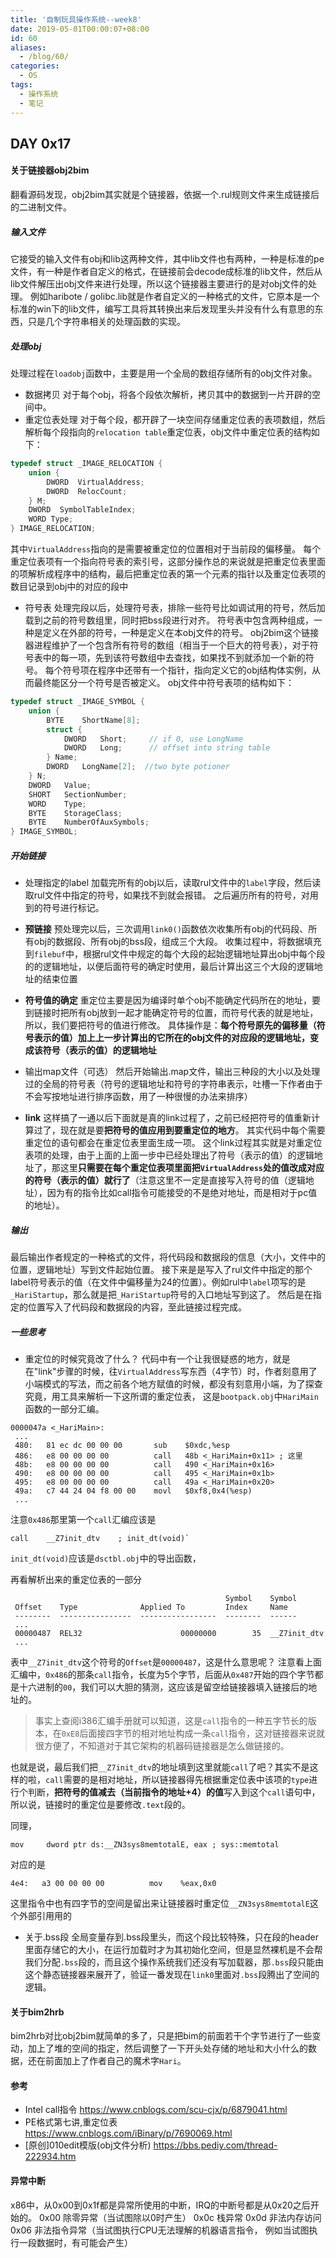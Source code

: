 ```yaml
---
title: '自制玩具操作系统--week8'
date: 2019-05-01T00:00:07+08:00
id: 60
aliases:
  - /blog/60/
categories:
  - OS
tags:
  - 操作系统
  - 笔记
---
```


## DAY 0x17

#### 关于链接器obj2bim

翻看源码发现，obj2bim其实就是个链接器，依据一个.rul规则文件来生成链接后的二进制文件。

##### 输入文件
它接受的输入文件有obj和lib这两种文件，其中lib文件也有两种，一种是标准的pe文件，有一种是作者自定义的格式，在链接前会decode成标准的lib文件，然后从lib文件解压出obj文件来进行处理，所以这个链接器主要进行的是对obj文件的处理。
例如haribote / golibc.lib就是作者自定义的一种格式的文件，它原本是一个标准的win下的lib文件，编写工具将其转换出来后发现里头并没有什么有意思的东西，只是几个字符串相关的处理函数的实现。

##### 处理obj
处理过程在`loadobj`函数中，主要是用一个全局的数组存储所有的obj文件对象。
- 数据拷贝
对于每个obj，将各个段依次解析，拷贝其中的数据到一片开辟的空间中。
- 重定位表处理
对于每个段，都开辟了一块空间存储重定位表的表项数组，然后解析每个段指向的`relocation table`重定位表，obj文件中重定位表的结构如下：
```cpp
typedef struct _IMAGE_RELOCATION {
	union {
		DWORD  VirtualAddress;
		DWORD  RelocCount;
	} M;
	DWORD  SymbolTableIndex;
	WORD Type;
} IMAGE_RELOCATION;
```
其中`VirtualAddress`指向的是需要被重定位的位置相对于当前段的偏移量。
每个重定位表项有一个指向符号表的索引号，这部分操作总的来说就是把重定位表里面的项解析成程序中的结构，最后把重定位表的第一个元素的指针以及重定位表项的数目记录到obj中的对应的段中

- 符号表
  处理完段以后，处理符号表，排除一些符号比如调试用的符号，然后加载到之前的符号数组里，同时把bss段进行对齐。
  符号表中包含两种组成，一种是定义在外部的符号，一种是定义在本obj文件的符号。
  obj2bim这个链接器进程维护了一个包含所有符号的数组（相当于一个巨大的符号表），对于符号表中的每一项，先到该符号数组中去查找，如果找不到就添加一个新的符号。
  每个符号项在程序中还带有一个指针，指向定义它的obj结构体实例，从而最终能区分一个符号是否被定义。
  obj文件中符号表项的结构如下：
```cpp
typedef struct _IMAGE_SYMBOL {
	union {
		BYTE    ShortName[8];
		struct {
			DWORD   Short;     // if 0, use LongName
			DWORD   Long;      // offset into string table
		} Name;
		DWORD   LongName[2];  //two byte potioner
	} N;
	DWORD   Value;
	SHORT   SectionNumber;
	WORD    Type;
	BYTE    StorageClass;
	BYTE    NumberOfAuxSymbols;
} IMAGE_SYMBOL;
```

##### 开始链接
- 处理指定的label
加载完所有的obj以后，读取rul文件中的`label`字段，然后读取rul文件中指定的符号，如果找不到就会报错。
之后遍历所有的符号，对用到的符号进行标记。

- **预链接**
预处理完以后，三次调用`link0()`函数依次收集所有obj的代码段、所有obj的数据段、所有obj的bss段，组成三个大段。
收集过程中，将数据填充到`filebuf`中，根据rul文件中规定的每个大段的起始逻辑地址算出obj中每个段的的逻辑地址，以便后面符号的确定时使用，最后计算出这三个大段的逻辑地址的结束位置

- **符号值的确定**
重定位主要是因为编译时单个obj不能确定代码所在的地址，要到链接时把所有obj放到一起才能确定符号的位置，而符号代表的就是地址，所以，我们要把符号的值进行修改。
具体操作是：**每个符号原先的偏移量（符号表示的值）加上上一步计算出的它所在的obj文件的对应段的逻辑地址，变成该符号（表示的值）的逻辑地址**

- 输出map文件（可选）
然后开始输出.map文件，输出三种段的大小以及处理过的全局的符号表（符号的逻辑地址和符号的字符串表示，吐槽一下作者由于不会写按地址进行排序函数，用了一种很慢的办法来排序）

- **link**
这样搞了一通以后下面就是真的link过程了，之前已经把符号的值重新计算过了，现在就是要**把符号的值应用到要重定位的地方**。
其实代码中每个需要重定位的语句都会在重定位表里面生成一项。
这个link过程其实就是对重定位表项的处理，由于上面的上面一步中已经处理出了符号（表示的值）的逻辑地址了，那这里**只需要在每个重定位表项里面把`VirtualAddress`处的值改成对应的符号（表示的值）就行了**（注意这里不一定是直接写入符号的值（逻辑地址），因为有的指令比如call指令可能接受的不是绝对地址，而是相对于pc值的地址）。

##### 输出
最后输出作者规定的一种格式的文件，将代码段和数据段的信息（大小，文件中的位置，逻辑地址）写到文件起始位置。
接下来是是写入了rul文件中指定的那个label符号表示的值（在文件中偏移量为24的位置）。例如rul中`label`项写的是`_HariStartup`，那么就是把`_HariStartup`符号的入口地址写到这了。
然后是在指定的位置写入了代码段和数据段的内容，至此链接过程完成。

##### 一些思考
- 重定位的时候究竟改了什么？
代码中有一个让我很疑惑的地方，就是在"link"步骤的时候，往`VirtualAddress`写东西（4字节）时，作者刻意用了小端模式的写法，而之前各个地方赋值的时候，都没有刻意用小端，为了探查究竟，用工具来解析一下这所谓的重定位表，
这是`bootpack.obj`中`HariMain`函数的一部分汇编。
```
0000047a <_HariMain>:
 ...
 480:   81 ec dc 00 00 00       sub    $0xdc,%esp
 486:   e8 00 00 00 00          call   48b <_HariMain+0x11>	; 这里
 48b:   e8 00 00 00 00          call   490 <_HariMain+0x16>
 490:   e8 00 00 00 00          call   495 <_HariMain+0x1b>
 495:   e8 00 00 00 00          call   49a <_HariMain+0x20>
 49a:   c7 44 24 04 f8 00 00    movl   $0xf8,0x4(%esp)
 ...
```
注意`0x486`那里第一个`call`汇编应该是
```
call    __Z7init_dtv    ; init_dt(void)`
```
`init_dt(void)`应该是`dsctbl.obj`中的导出函数，

再看解析出来的重定位表的一部分
```
                                                Symbol    Symbol
 Offset    Type              Applied To         Index     Name
 --------  ----------------  -----------------  --------  ------
 ...
 00000487  REL32                      00000000        35  __Z7init_dtv
 ...
```
表中`__Z7init_dtv`这个符号的`Offset`是`00000487`，这是什么意思呢？
注意看上面汇编中，`0x486`的那条`call`指令，长度为5个字节，后面从`0x487`开始的四个字节都是十六进制的`00`，我们可以大胆的猜测，这应该是留空给链接器填入链接后的地址的。

> 事实上查阅i386汇编手册就可以知道，这是`call`指令的一种五字节长的版本，在`0xE8`后面接四字节的相对地址构成一条`call`指令，这对链接器来说就很方便了，不知道对于其它架构的机器码链接器是怎么做链接的。

也就是说，最后我们把`__Z7init_dtv`的地址填到这里就能`call`了吧？其实不是这样的啦，`call`需要的是相对地址，所以链接器得先根据重定位表中该项的`type`进行个判断，**把符号的值减去（当前指令的地址+4）的值**写入到这个`call`语句中，所以说，链接时的重定位是要修改`.text`段的。

同理，
```
mov     dword ptr ds:__ZN3sys8memtotalE, eax ; sys::memtotal
```
对应的是
```
4e4:   a3 00 00 00 00          mov    %eax,0x0
```
这里指令中也有四字节的空间是留出来让链接器时重定位`__ZN3sys8memtotalE`这个外部引用用的

- 关于.bss段
全局变量存到.bss段里头，而这个段比较特殊，只在段的header里面存储它的大小，在运行加载时才为其初始化空间，但是显然裸机是不会帮我们分配`.bss`段的，而且这个操作系统我们还没有写加载器，那`.bss`段只能由这个静态链接器来展开了，验证一番发现在`link0`里面对`.bss`段腾出了空间的逻辑。


#### 关于bim2hrb
bim2hrb对比obj2bim就简单的多了，只是把bim的前面若干个字节进行了一些变动，加上了堆的空间的指定，然后调整了一下开头处存储的地址和大小什么的数据，还在前面加上了作者自己的魔术字`Hari`。

#### 参考
- Intel call指令
https://www.cnblogs.com/scu-cjx/p/6879041.html
- PE格式第七讲,重定位表
https://www.cnblogs.com/iBinary/p/7690069.html
- [原创]010edit模版(obj文件分析) 
https://bbs.pediy.com/thread-222934.htm



#### 异常中断
x86中，从0x00到0x1f都是异常所使用的中断，IRQ的中断号都是从0x20之后开始的。
0x00 除零异常（当试图除以0时产生）
0x0c 栈异常
0x0d 非法内存访问
0x06 非法指令异常（当试图执行CPU无法理解的机器语言指令， 例如当试图执行一段数据时，有可能会产生）

